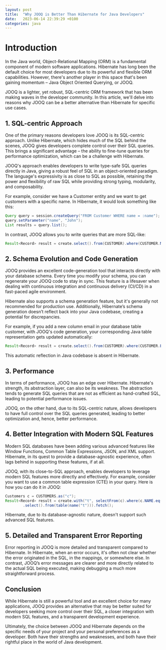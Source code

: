 ```yaml
---
layout: post
title:  "Why JOOQ is Better Than Hibernate for Java Developers"
date:   2023-06-14 22:39:29 +0100
categories: java
---
```


# Introduction

In the Java world, Object-Relational Mapping (ORM) is a fundamental component of modern software applications. Hibernate has long been the default choice for most developers due to its powerful and flexible ORM capabilities. However, there's another player in this space that's been gaining momentum – Java Object Oriented Querying, or JOOQ.

JOOQ is a lighter, yet robust, SQL-centric ORM framework that has been making waves in the developer community. In this article, we'll delve into reasons why JOOQ can be a better alternative than Hibernate for specific use cases.

## 1. SQL-centric Approach

One of the primary reasons developers love JOOQ is its SQL-centric approach. Unlike Hibernate, which hides much of the SQL behind the scenes, JOOQ gives developers complete control over their SQL queries. This brings a significant advantage – the ability to fine-tune queries for performance optimization, which can be a challenge with Hibernate.

JOOQ's approach enables developers to write type-safe SQL queries directly in Java, giving a robust feel of SQL in an object-oriented paradigm. The language's expressivity is as close to SQL as possible, retaining the power and flexibility of raw SQL while providing strong typing, modularity, and composability.

For example, consider we have a Customer entity and we want to get customers with a specific name. In Hibernate, it would look something like this:

```java
Query query = session.createQuery("FROM Customer WHERE name = :name");
query.setParameter("name", "John");
List results = query.list();
```

In contrast, JOOQ allows you to write queries that are more SQL-like:

```java
Result<Record> result = create.select().from(CUSTOMER).where(CUSTOMER.NAME.eq("John")).fetch();
```

## 2. Schema Evolution and Code Generation

JOOQ provides an excellent code-generation tool that interacts directly with your database schema. Every time you modify your schema, you can regenerate your JOOQ code to stay in sync. This feature is a lifesaver when dealing with continuous integration and continuous delivery (CI/CD) in a fast-paced agile environment.

Hibernate also supports a schema generation feature, but it's generally not recommended for production use. Additionally, Hibernate’s schema generation doesn’t reflect back into your Java codebase, creating a potential for discrepancies.

For example, if you add a new column email in your database table customer, with JOOQ's code generation, your corresponding Java table representation gets updated automatically:

```java
Result<Record> result = create.select().from(CUSTOMER).where(CUSTOMER.EMAIL.eq("john@email.com")).fetch();
```

This automatic reflection in Java codebase is absent in Hibernate.

## 3. Performance

In terms of performance, JOOQ has an edge over Hibernate. Hibernate's strength, its abstraction layer, can also be its weakness. The abstraction tends to generate SQL queries that are not as efficient as hand-crafted SQL, leading to potential performance issues.

JOOQ, on the other hand, due to its SQL-centric nature, allows developers to have full control over the SQL queries generated, leading to better optimization and, hence, better performance.

## 4. Better Integration with Modern SQL Features

Modern SQL databases have been adding various advanced features like Window Functions, Common Table Expressions, JSON, and XML support. Hibernate, in its quest to provide a database-agnostic experience, often lags behind in supporting these features, if at all.

JOOQ, with its close-to-SQL approach, enables developers to leverage modern SQL features more directly and effectively. For example, consider you want to use a common table expression (CTE) in your query. Here is how you can do it in JOOQ:

```java
Customers c = CUSTOMERS.as("c");
Result<Record> result = create.with("t", selectFrom(c).where(c.NAME.eq("John")))
        .select().from(table(name("t"))).fetch();
```

Hibernate, due to its database-agnostic nature, doesn't support such advanced SQL features.

## 5. Detailed and Transparent Error Reporting

Error reporting in JOOQ is more detailed and transparent compared to Hibernate. In Hibernate, when an error occurs, it's often not clear whether the error originated in the SQL, in the mappings, or somewhere else. In contrast, JOOQ’s error messages are clearer and more directly related to the actual SQL being executed, making debugging a much more straightforward process.

## Conclusion

While Hibernate is still a powerful tool and an excellent choice for many applications, JOOQ provides an alternative that may be better suited for developers seeking more control over their SQL, a closer integration with modern SQL features, and a transparent development experience.

Ultimately, the choice between JOOQ and Hibernate depends on the specific needs of your project and your personal preferences as a developer. Both have their strengths and weaknesses, and both have their rightful place in the world of Java development.
